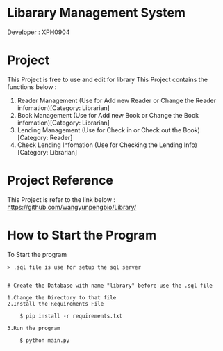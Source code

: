 # Libarary Management System

Developer : XPH0904

# Project
This Project is free to use and edit for library
This Project contains the functions below :
1. Reader Management (Use for Add new Reader or Change the Reader infomation)[Category: Librarian]
2. Book Management (Use for Add new Book or Change the Book infomation)[Category: Librarian]
3. Lending Management (Use for Check in or Check out the Book)[Category: Reader]
4. Check Lending Infomation (Use for Checking the Lending Info)[Category: Librarian]

# Project Reference
This Project is refer to the link below :
    https://github.com/wangyunpengbio/Library/

# How to Start the Program
To Start the program

    > .sql file is use for setup the sql server

    
    # Create the Database with name "library" before use the .sql file

    1.Change the Directory to that file
    2.Install the Requirements File

        $ pip install -r requirements.txt

    3.Run the program

        $ python main.py
